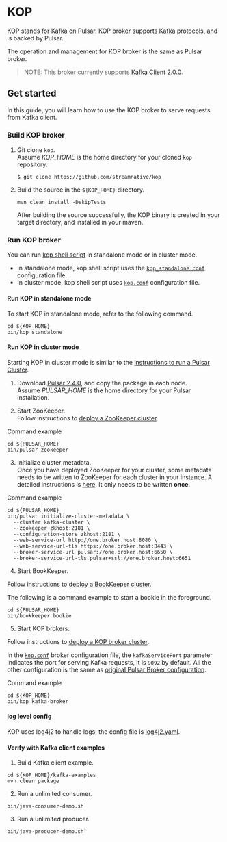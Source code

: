 # KOP

KOP stands for Kafka on Pulsar. KOP broker supports Kafka protocols, and is backed by Pulsar.

The operation and management for KOP broker is the same as Pulsar broker.

> NOTE: This broker currently supports [Kafka Client 2.0.0](https://kafka.apache.org/20/documentation.html).

## Get started

In this guide, you will learn how to use the KOP broker to serve requests from Kafka client.

### Build KOP broker

1. Git clone `kop`.    
Assume *KOP_HOME* is the home directory for your cloned `kop` repository.
  
   ```
   $ git clone https://github.com/streamnative/kop
   ```

2. Build the source in the `${KOP_HOME}` directory.
   
   ```
   mvn clean install -DskipTests
   ```
   After building the source successfully, the KOP binary is created in your target directory, and installed in your maven.  

### Run KOP broker

You can run [kop shell script](https://github.com/streamnative/kop/blob/master/bin/kop) in standalone mode or in cluster mode.

- In standalone mode, kop shell script uses the [`kop_standalone.conf`](https://github.com/streamnative/kop/blob/master/conf/kop_standalone.conf) configuration file.
- In cluster mode, kop shell script uses [`kop.conf`](https://github.com/streamnative/kop/blob/master/conf/kop.conf) configuration file.

#### Run KOP in standalone mode
To start KOP in standalone mode, refer to the following command.

```access transformers
cd ${KOP_HOME}
bin/kop standalone
```

#### Run KOP in cluster mode

Starting KOP in cluster mode is similar to the [instructions to run a Pulsar Cluster](http://pulsar.apache.org/docs/en/deploy-bare-metal/).

1. Download [Pulsar 2.4.0](http://pulsar.apache.org/en/download/), and copy the package in each node.  
   Assume *PULSAR_HOME* is the home directory for your Pulsar installation.

2. Start ZooKeeper.  
Follow instructions to [deploy a ZooKeeper cluster](http://pulsar.apache.org/docs/en/deploy-bare-metal/#deploying-a-zookeeper-cluster).

Command example

```access transformers
cd ${PULSAR_HOME}
bin/pulsar zookeeper
```

3. Initialize cluster metadata.  
Once you have deployed ZooKeeper for your cluster, some metadata needs to be written to ZooKeeper for each cluster in your instance. 
A detailed instructions is [here](http://pulsar.apache.org/docs/en/deploy-bare-metal/#initializing-cluster-metadata).
It only needs to be written **once**. 

Command example

```access transformers
cd ${PULSAR_HOME}
bin/pulsar initialize-cluster-metadata \                    
  --cluster kafka-cluster \
  --zookeeper zkhost:2181 \
  --configuration-store zkhost:2181 \
  --web-service-url http://one.broker.host:8080 \
  --web-service-url-tls https://one.broker.host:8443 \
  --broker-service-url pulsar://one.broker.host:6650 \
  --broker-service-url-tls pulsar+ssl://one.broker.host:6651
```

4. Start BookKeeper.

Follow instructions to [deploy a BookKeeper cluster](http://pulsar.apache.org/docs/en/deploy-bare-metal/#deploying-a-bookkeeper-cluster).

The following is a command example to start a bookie in the foreground.

```access transformers
cd ${PULSAR_HOME}
bin/bookkeeper bookie  
```

5. Start KOP brokers.

Follow instructions to [deploy a KOP broker cluster](http://pulsar.apache.org/docs/en/deploy-bare-metal/#deploying-pulsar-brokers).

In the [`kop.conf`](https://github.com/streamnative/kop/blob/master/conf/kop.conf) broker configuration file, the `kafkaServicePort` parameter indicates the port for serving Kafka requests, it is `9092` by default. All the other configuration is the same as [original Pulsar Broker configuration](http://pulsar.apache.org/docs/en/deploy-bare-metal/#configuring-brokers).

Command example

```access transformers
cd ${KOP_HOME}
bin/kop kafka-broker
```

#### log level config

KOP uses log4j2 to handle logs, the config file is [log4j2.yaml](https://github.com/streamnative/kop/blob/master/conf/log4j2.yaml).

#### Verify with Kafka client examples

1. Build Kafka client example.

```access transformers
cd ${KOP_HOME}/kafka-examples
mvn clean package
```

2. Run a unlimited consumer.

```
bin/java-consumer-demo.sh`
```

3. Run a unlimited producer.

```
bin/java-producer-demo.sh`
```
